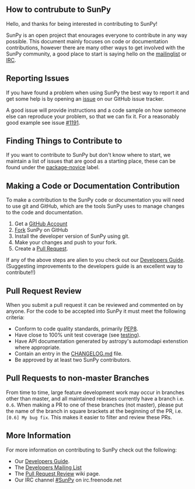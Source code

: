 How to contrubute to SunPy
--------------------------

Hello, and thanks for being interested in contributing to SunPy!

SunPy is an open project that enourages everyone to contribute in any way possible.
This document mainly focuses on code or documentation contributions, however
there are many other ways to get involved with the SunPy community, a good place
to start is saying hello on the [mailinglist]() or [IRC]().


## Reporting Issues

If you have found a problem when using SunPy the best way to report it and get
some help is by opening an [issue](https://github.com/sunpy/sunpy/issues) on our
GitHub issue tracker.

A good issue will provide instructions and a code sample on how someone else can
reproduce your problem, so that we can fix it. For a reasonably good example see
issue [#1191](https://github.com/sunpy/sunpy/issues/1191).


## Finding Things to Contribute to

If you want to contribute to SunPy but don't know where to start, we maintain a
list of issues that are good as a starting place, these can be found under the
[package-novice](https://github.com/sunpy/sunpy/issues?q=is%3Aissue+is%3Aopen+label%3Apackage-novice)
label.


## Making a Code or Documentation Contribution

To make a contribution to the SunPy code or documentation you will need to use
git and GitHub, which are the tools SunPy uses to manage changes to the code and
documentation.

1. Get a [GitHub Account](https://github.com/signup/free)
1. [Fork](https://help.github.com/articles/fork-a-repo) SunPy on GitHub
1. Install the developer version of SunPy using git. 
1. Make your changes and push to your fork.
1. Create a [Pull Request](https://help.github.com/articles/using-pull-requests).

If any of the above steps are alien to you check out our
[Developers Guide](http://docs.sunpy.org/en/stable/dev.html). (Suggesting
improvements to the developers guide is an excellent way to contribute!!)


## Pull Request Review

When you submit a pull request it can be reviewed and commented on by anyone.
For the code to be accepted into SunPy it must meet the following criteria:

* Conform to code quality standards, primarily [PEP8](http://legacy.python.org/dev/peps/pep-0008/).
* Have close to 100% unit test coverage (see [testing](http://docs.sunpy.org/en/latest/dev.html#testing)).
* Have API documentation generated by astropy's automodapi extenstion where appropriate.
* Contain an entry in the [CHANGELOG.md](https://github.com/sunpy/sunpy/blob/master/CHANGELOG.md) file.
* Be approved by at least two SunPy contributors.


## Pull Requests to non-master Branches

From time to time, large feature development work may occur in branches other than master, and all 
maintained releases currently have a branch i.e. `0.6`.
When making a PR to one of these branches (not master), please put the name of the branch in square brackets at 
the beginning of the PR, i.e. `[0.6] My bug fix`. This makes it easier to filter and review these PRs.

## More Information

For more information on contributing to SunPy check out the following:

* Our [Developers Guide](http://docs.sunpy.org/en/stable/dev.html).
* The [Developers Mailing List](https://groups.google.com/forum/#!forum/sunpy-dev)
* The [Pull Request Review](https://github.com/sunpy/sunpy/wiki/Pull-Request-Review-Procedure) wiki page.
* Our IRC channel [#SunPy](https://kiwiirc.com/client/irc.freenode.net/#SunPy) on irc.freenode.net
